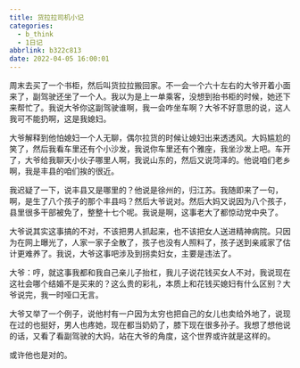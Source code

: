```yaml
---
title: 货拉拉司机小记
categories:
  - b_think
  - 1日记
abbrlink: b322c813
date: 2022-04-05 16:00:01
---
```


周末去买了一个书柜，然后叫货拉拉搬回家。不一会一个六十左右的大爷开着小面来了，副驾驶还坐了一个人。我以为是上一单乘客，没想到抬书柜的时候，她还下来帮忙了。我说大爷你这副驾驶谁啊，我一会咋坐车啊？大爷不好意思的说，这人我可不能扔啊，这是我媳妇。

大爷解释到他怕媳妇一个人无聊，偶尔拉货的时候让媳妇出来透透风。大妈尴尬的笑了，然后我看车里还有个小沙发，我说你车里还有个雅座，我坐沙发上吧。车开了，大爷给我聊天小伙子哪里人啊，我说山东的，然后又说菏泽的。他说咱们老乡啊，我是丰县的咱们挨的很近。

我迟疑了一下，说丰县又是哪里的？他说是徐州的，归江苏。我随即来了一句，啊，是生了八个孩子的那个丰县吗？然后大爷说对。然后大妈又说因为八个孩子，县里很多干部被免了，整整十七个呢。我说是啊，这事老大了都惊动党中央了。

大爷说其实这事搞的不对，不该把男人抓起来，也不该把女人送进精神病院。只因为在网上曝光了，人家一家子全散了，孩子也没有人照料了，孩子送到亲戚家了估计更难养了。我说，大爷这事吧涉及到拐卖妇女，主要是违法了。

大爷：哼，就这事我都和我自己亲儿子抬杠，我儿子说花钱买女人不对，我说现在这社会哪个结婚不是买来的？这么贵的彩礼，本质上和花钱买媳妇有什么区别？大爷说完，我一时哑口无言。

大爷又举了一个例子，说他村有一户因为太穷也把自己的女儿也卖给外地了，说现在过的也挺好，男人也疼她，现在都当奶奶了，膝下现在很多孙子。我想了想他说的话，又看了看副驾驶的大妈，站在大爷的角度，这个世界或许就是这样的。

或许他也是对的。
